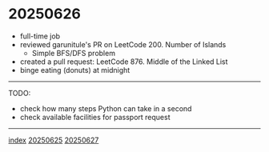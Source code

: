 <head><meta name="viewport" content="width=device-width, initial-scale=1.0, user-scalable=yes" /><meta charset="UTF-8"></head>

# 20250626

- full-time job
- reviewed garunitule's PR on LeetCode 200. Number of Islands
	- Simple BFS/DFS problem
- created a pull request: LeetCode 876. Middle of the Linked List
- binge eating (donuts) at midnight

---

TODO:

- check how many steps Python can take in a second
- check available facilities for passport request

---

[index](../../index.html)
[20250625](20250625.html)
[20250627](20250627.html)
